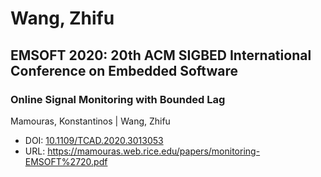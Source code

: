 # Wang, Zhifu

## EMSOFT 2020: 20th ACM SIGBED International Conference on Embedded Software

### Online Signal Monitoring with Bounded Lag
Mamouras, Konstantinos | Wang, Zhifu
* DOI: [10.1109/TCAD.2020.3013053](https://doi.org/10.1109/TCAD.2020.3013053)
* URL: <https://mamouras.web.rice.edu/papers/monitoring-EMSOFT%2720.pdf>

